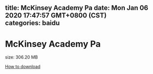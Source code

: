 
title: McKinsey Academy Pa
date: Mon Jan 06 2020 17:47:57 GMT+0800 (CST)    
categories: baidu
---

# McKinsey Academy Pa
size: 306.20 MB
 
 

[How to download](https://bpcam.bemobtrk.com/go/2ceec3aa-1ca2-46d6-b9ff-aaa5c184517c?jno=5049)